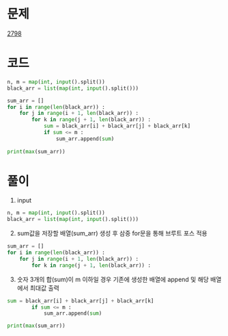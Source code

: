 # 문제
[2798](https://www.acmicpc.net/problem/2798)

# 코드
~~~python
n, m = map(int, input().split())
black_arr = list(map(int, input().split()))

sum_arr = []
for i in range(len(black_arr)) :
    for j in range(i + 1, len(black_arr)) :
        for k in range(j + 1, len(black_arr)) :
            sum = black_arr[i] + black_arr[j] + black_arr[k]
            if sum <= m :
                sum_arr.append(sum)
                
print(max(sum_arr))
~~~

# 풀이
1. input
~~~python
n, m = map(int, input().split())
black_arr = list(map(int, input().split()))
~~~
2. sum값을 저장할 배열(sum_arr) 생성 후 삼중 for문을 통해 브루트 포스 적용
~~~python
sum_arr = []
for i in range(len(black_arr)) :
    for j in range(i + 1, len(black_arr)) :
        for k in range(j + 1, len(black_arr)) :
~~~
3. 숫자 3개의 합(sum)이 m 이하일 경우 기존에 생성한 배열에 append 및 해당 배열에서 최대값 출력
~~~python
sum = black_arr[i] + black_arr[j] + black_arr[k]
        if sum <= m :
            sum_arr.append(sum)

print(max(sum_arr))
~~~
